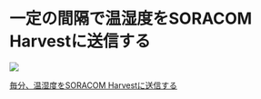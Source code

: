 # 一定の間隔で温湿度をSORACOM Harvestに送信する

![](../../../../images/test/no_image.jpg#center)

[毎分、温湿度をSORACOM Harvestに送信する](https://github.com/ATSU3/Wio_LTE_Sample/blob/main/measure_temp_humi/measure_temp_humi.ino)
